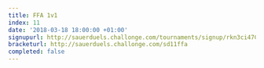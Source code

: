 ```yaml
---
title: FFA 1v1
index: 11
date: '2018-03-18 18:00:00 +01:00'
signupurl: http://sauerduels.challonge.com/tournaments/signup/rkn3ci47C6
bracketurl: http://sauerduels.challonge.com/sd11ffa
completed: false
---
```

